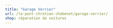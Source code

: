 ```yaml
---
title: "Garage Verrier"
url: /le-pont-chretien-chabenet/garage-verrier/
shop: réparation de voitures
---
```

